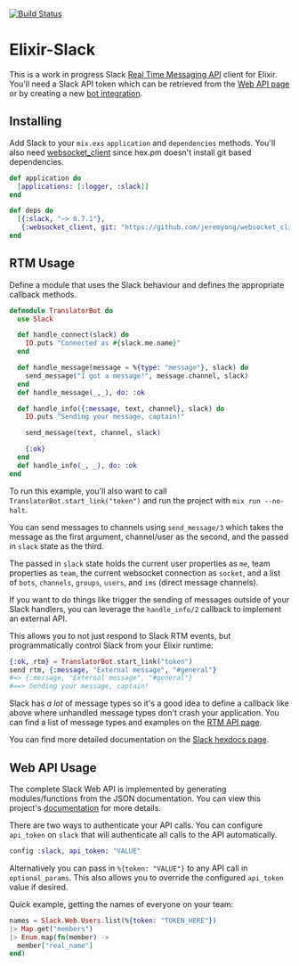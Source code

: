 [![Build
Status](https://api.travis-ci.org/BlakeWilliams/Elixir-Slack.svg?branch=master)](https://travis-ci.org/BlakeWilliams/Elixir-Slack)

# Elixir-Slack

This is a work in progress Slack [Real Time Messaging API] client for Elixir.
You'll need a Slack API token which can be retrieved from the [Web API page] or
by creating a new [bot integration].

[Real time Messaging API]: https://api.slack.com/rtm
[Web API page]: https://api.slack.com/web
[bot integration]: https://my.slack.com/services/new/bot

## Installing

Add Slack to your `mix.exs` `application` and `dependencies` methods. You'll
also need [websocket_client] since hex.pm doesn't install git based
dependencies.

[websocket_client]: https://github.com/jeremyong/websocket_client

```elixir
def application do
  [applications: [:logger, :slack]]
end

def deps do
  [{:slack, "~> 0.7.1"},
   {:websocket_client, git: "https://github.com/jeremyong/websocket_client"}]
end
```

## RTM Usage

Define a module that uses the Slack behaviour and defines the appropriate
callback methods.

```elixir
defmodule TranslatorBot do
  use Slack

  def handle_connect(slack) do
    IO.puts "Connected as #{slack.me.name}"
  end

  def handle_message(message = %{type: "message"}, slack) do
    send_message("I got a message!", message.channel, slack)
  end
  def handle_message(_,_), do: :ok

  def handle_info({:message, text, channel}, slack) do
    IO.puts "Sending your message, captain!"

    send_message(text, channel, slack)

    {:ok}
  end
  def handle_info(_, _), do: :ok
end
```

To run this example, you'll also want to call `TranslatorBot.start_link("token")`
and run the project with `mix run --no-halt`.

You can send messages to channels using `send_message/3` which takes the message
as the first argument, channel/user as the second, and the passed in `slack`
state as the third.

The passed in `slack` state holds the current user properties as `me`, team
properties as `team`, the current websocket connection as `socket`, and a list
of  `bots`, `channels`, `groups`, `users`, and `ims` (direct message channels).

[rtm.start]: https://api.slack.com/methods/rtm.start

If you want to do things like trigger the sending of messages outside of your
Slack handlers, you can leverage the `handle_info/2` callback to implement an
external API.

This allows you to not just respond to Slack RTM events, but programmatically
control Slack from your Elixir runtime:

```elixir
{:ok, rtm} = TranslatorBot.start_link("token")
send rtm, {:message, "External message", "#general"}
#=> {:message, "External message", "#general"}
#==> Sending your message, captain!
```

Slack has *a lot* of message types so it's a good idea to define a callback like
above where unhandled message types don't crash your application. You can find a
list of message types and examples on the [RTM API page].

You can find more detailed documentation on the [Slack hexdocs
page][documentation].

[RTM API page]: https://api.slack.com/rtm

## Web API Usage

The complete Slack Web API is implemented by generating modules/functions from
the JSON documentation. You can view this project's [documentation] for more
details.

There are two ways to authenticate your API calls. You can configure `api_token`
on `slack` that will authenticate all calls to the API automatically.

```elixir
config :slack, api_token: "VALUE"
```

Alternatively you can pass in `%{token: "VALUE"}` to any API call in
`optional_params`. This also allows you to override the configured `api_token`
value if desired.

Quick example, getting the names of everyone on your team:

```elixir
names = Slack.Web.Users.list(%{token: "TOKEN_HERE"})
|> Map.get("members")
|> Enum.map(fn(member) ->
  member["real_name"]
end)
```

[documentation]: http://hexdocs.pm/slack/
